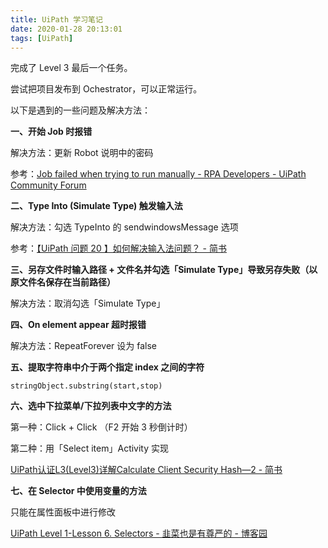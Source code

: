 ```yaml
---
title: UiPath 学习笔记
date: 2020-01-28 20:13:01
tags: [UiPath]
---
```

完成了 Level 3 最后一个任务。

尝试把项目发布到 Ochestrator，可以正常运行。

以下是遇到的一些问题及解决方法：

**一、开始 Job 时报错**

解决方法：更新 Robot 说明中的密码

参考：[Job failed when trying to run manually - RPA Developers - UiPath Community Forum](https://forum.uipath.com/t/job-failed-when-trying-to-run-manually/152883)

**二、Type Into (Simulate Type) 触发输入法**

解决方法：勾选 TypeInto 的 sendwindowsMessage 选项

参考：[【UiPath 问题 20 】如何解决输入法问题？ - 简书](https://www.jianshu.com/p/800e58d9bf0f)

**三、另存文件时输入路径 + 文件名并勾选「Simulate Type」导致另存失败（以原文件名保存在当前路径）**

解决方法：取消勾选「Simulate Type」

**四、On element appear 超时报错**

解决方法：RepeatForever 设为 false

**五、提取字符串中介于两个指定 index 之间的字符**

```
stringObject.substring(start,stop)
```

**六、选中下拉菜单/下拉列表中文字的方法**

第一种：Click + Click （F2 开始 3 秒倒计时）

第二种：用「Select item」Activity 实现

[UiPath认证L3(Level3)详解Calculate Client Security Hash—2 - 简书](https://www.jianshu.com/p/b708029603d9)

**七、在 Selector 中使用变量的方法**

只能在属性面板中进行修改

[UiPath Level 1-Lesson 6. Selectors - 韭菜也是有尊严的 - 博客园](https://www.cnblogs.com/TeresaMu/p/9871718.html)
